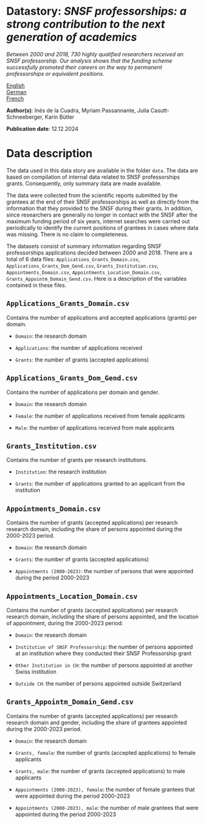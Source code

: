 # Datastory: *SNSF professorships: a strong contribution to the next generation of academics*

*Between 2000 and 2018, 730 highly qualified researchers received an SNSF professorship. Our analysis shows that the funding scheme successfully promoted their careers on the way to permanent professorships or equivalent positions.*

[English](https://data.snf.ch/stories/snsf-professorships-en.html)\
[German](https://data.snf.ch/stories/snsf-professorships-de.html)\
[French](https://data.snf.ch/stories/snsf-professorships-fr.html)

**Author(s)**: Inés de la Cuadra, Myriam Passannante, Julia Casutt-Schneeberger, Karin Bütler

**Publication date**: 12.12.2024

# Data description

The data used in this data story are available in the folder `data`. The data are based on compilation of internal data related to SNSF professorships grants. Consequently, only summary data are made available.

The data were collected from the scientific reports submitted by the grantees at the end of their SNSF professorships as well as directly from the information that they provided to the SNSF during their grants. In addition, since researchers are generally no longer in contact with the SNSF after the maximum funding period of six years, internet searches were carried out periodically to identify the current positions of grantees in cases where data was missing. There is no claim to completeness.

The datasets consist of summary information regarding SNSF professorships applications decided between 2000 and 2018. There are a total of 6 data files: `Applications_Grants_Domain.csv`, `Applications_Grants_Dom_Gend.csv`, `Grants_Institution.csv`, `Appointments_Domain.csv`, `Appointments_Location_Domain.csv`, `Grants_Appointm_Domain_Gend.csv`. Here is a description of the variables contained in these files.

## `Applications_Grants_Domain.csv`

Contains the number of applications and accepted applications (grants) per domain.

-   `Domain`: the research domain

-   `Applications`: the number of applications received

-   `Grants`: the number of grants (accepted applications)

## `Applications_Grants_Dom_Gend.csv`

Contains the number of applications per domain and gender.

-   `Domain`: the research domain

-   `Female`: the number of applications received from female applicants

-   `Male`: the number of applications received from male applicants

## `Grants_Institution.csv`

Contains the number of grants per research institutions.

-   `Institution`: the research institution

-   `Grants`: the number of applications granted to an applicant from the institution

## `Appointments_Domain.csv`

Contains the number of grants (accepted applications) per research research domain, including the share of persons appointed during the 2000-2023 period.

-   `Domain`: the research domain

-   `Grants`: the number of grants (accepted applications)

-   `Appointments (2000-2023)`: the number of persons that were appointed during the period 2000-2023

## `Appointments_Location_Domain.csv`

Contains the number of grants (accepted applications) per research research domain, including the share of persons appointed, and the location of appointment, during the 2000-2023 period:

-   `Domain`: the research domain

-   `Institution of SNSF Professorship`: the number of persons appointed at an institution where they conducted their SNSF Professorship grant

-   `Other Institution in CH`: the number of persons appointed at another Swiss institution

-   `Outside CH`: the number of persons appointed outside Switzerland

## `Grants_Appointm_Domain_Gend.csv`

Contains the number of grants (accepted applications) per research research domain and gender, including the share of grantees appointed during the 2000-2023 period.

-   `Domain`: the research domain

-   `Grants, female`: the number of grants (accepted applications) to female applicants

-   `Grants, male`: the number of grants (accepted applications) to male applicants

-   `Appointments (2000-2023), female`: the number of female grantees that were appointed during the period 2000-2023

-   `Appointments (2000-2023), male`: the number of male grantees that were appointed during the period 2000-2023
